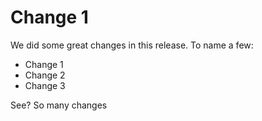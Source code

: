 # Change 1

We did some great changes in this release. To name a few:

- Change 1
- Change 2
- Change 3

See? So many changes
